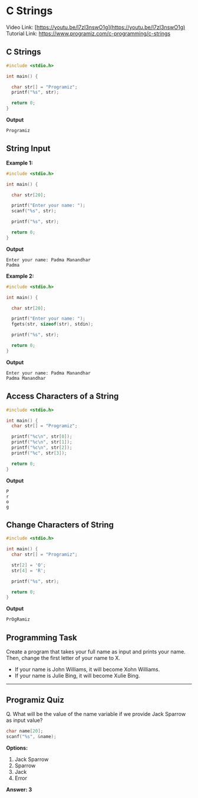 # C Strings
Video Link: [https://youtu.be/l7zI3nswO1g](https://youtu.be/l7zI3nswO1g)  
Tutorial Link: [https://www.programiz.com/c-programming/c-strings
](https://www.programiz.com/c-programming/c-strings
)
 
## C Strings

```c
#include <stdio.h>

int main() {

  char str[] = "Programiz";
  printf("%s", str);

  return 0;
}
```
**Output**
```
Programiz
```

## String Input
**Example 1:**
```c
#include <stdio.h>

int main() {

  char str[20];

  printf("Enter your name: ");
  scanf("%s", str);

  printf("%s", str);

  return 0;
}
```
**Output**
```
Enter your name: Padma Manandhar
Padma
```
**Example 2:**
```c
#include <stdio.h>

int main() {

  char str[20];

  printf("Enter your name: ");
  fgets(str, sizeof(str), stdin);

  printf("%s", str);

  return 0;
}
```

**Output**
```
Enter your name: Padma Manandhar
Padma Manandhar

```
## Access Characters of a String 

```c
#include <stdio.h>

int main() {
  char str[] = "Programiz";

  printf("%c\n", str[0]);
  printf("%c\n", str[1]);
  printf("%c\n", str[2]);
  printf("%c", str[3]);

  return 0;
}
```
**Output**
```
P
r
o
g
```

## Change Characters of String
```c
#include <stdio.h>

int main() {
  char str[] = "Programiz";

  str[2] = 'O';
  str[4] = 'R';

  printf("%s", str);

  return 0;
}

```
**Output**
```
PrOgRamiz
```

## Programming Task
Create a program that takes your full name as input and prints your name. Then, change the first letter of your name to X.  
- If your name is John Williams, it will become Xohn Williams.  
- If your name is Julie Bing, it will become Xulie Bing.


---
 
## Programiz Quiz
 
Q.  What will be the value of the name variable if we provide Jack Sparrow as input value?

```c
char name[20];
scanf("%s", &name);
```

**Options:**
1. Jack Sparrow
1. Sparrow  
1. Jack  
1. Error


**Answer: 3**


